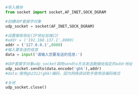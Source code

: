 
<BlogInfo title="1.使用UPD传输数据" author="白日梦想猿" pv=0 read_times=0 pre_cost_time=0分18秒 category="网络编程" tag_list="['网络编程']" create_time="2020.05.15 18:10:02" update_time="2020.05.15 18:24:49" />

```python
#导入模块
from socket import socket,AF_INET,SOCK_DGRAM

#创建UDP套接字对象
udp_socket = socket(AF_INET,SOCK_DGRAM)

#设置接收地址(IP地址加端口)
#addr = ('192.168.137.1',8080)
addr = ('127.0.0.1',8080)
#输入要发送的信息
data = input('请输入您要发送的信息:')

#UDP套接字对象udp_socket调用sendto方法发送数据给指定的addr地址
udp_socket.sendto(data.encode('gbk'),addr)
#data:使用gb2312(gbk)编码，因为网络调试助手使用该编码格式

#关闭
udp_socket.close()
```
